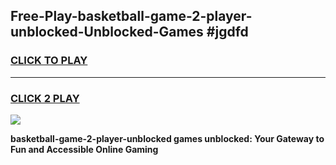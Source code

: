 
## Free-Play-basketball-game-2-player-unblocked-Unblocked-Games #jgdfd
<h3>
<a href="https://news.freeplayer.one?title=basketball-game-2-player-unblocked&ref=8M">CLICK TO PLAY</a></h3>
<hr>

<h3>
<a href="https://news.freeplayer.one?title=basketball-game-2-player-unblocked&ref=8M">CLICK 2 PLAY</a>
  
</h3>

<a href="https://news.freeplayer.one?title=basketball-game-2-player-unblocked&ref=8M"><img src="https://clearcache.store/games.png"></a>


**basketball-game-2-player-unblocked games unblocked: Your Gateway to Fun and Accessible Online Gaming**
